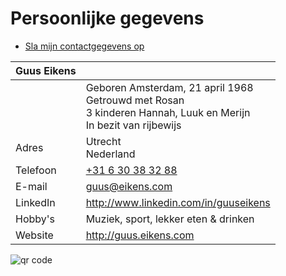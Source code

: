 # Persoonlijke gegevens

- [Sla mijn contactgegevens op](../file/guus_eikens.vcf)

| Guus Eikens | &nbsp;                                                                                                                   |
|-------------|--------------------------------------------------------------------------------------------------------------------------|
| &nbsp;      | Geboren Amsterdam, 21 april 1968<br/>Getrouwd met Rosan<br/>3 kinderen Hannah, Luuk en Merijn<br/>In bezit van rijbewijs |
| Adres       | Utrecht<br/>Nederland                                                                                                    |
| Telefoon    | [+31 6 30 38 32 88](phone:+31630383288)                                                                                  |
| E-mail      | [guus@eikens.com](mailto:guus@eikens.com)                                                                                |
| LinkedIn    | <http://www.linkedin.com/in/guuseikens>                                                                                  |
| Hobby's     | Muziek, sport, lekker eten &amp; drinken                                                                                 |
| Website     | <http://guus.eikens.com>                                                                                                 |

<img src='https://chart.googleapis.com/chart?cht=qr&chl=MYVCARDCONTENT&chs=180x180&choe=UTF-8&chld=L|2' alt='qr code'/>
